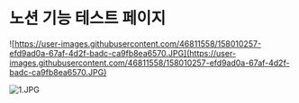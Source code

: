 # 노션 기능 테스트 페이지

![https://user-images.githubusercontent.com/46811558/158010257-efd9ad0a-67af-4d2f-badc-ca9fb8ea6570.JPG](https://user-images.githubusercontent.com/46811558/158010257-efd9ad0a-67af-4d2f-badc-ca9fb8ea6570.JPG)

![1.JPG](%E1%84%82%E1%85%A9%E1%84%89%E1%85%A7%E1%86%AB%20%E1%84%80%E1%85%B5%E1%84%82%E1%85%B3%2003eff/1.jpg)